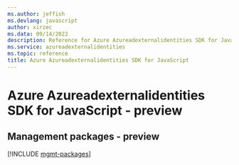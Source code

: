 ```yaml
---
ms.author: jeffish
ms.devlang: javascript
author: xirzec
ms.data: 09/14/2022
description: Reference for Azure Azureadexternalidentities SDK for JavaScript
ms.service: azureadexternalidentities
ms.topic: reference
title: Azure Azureadexternalidentities SDK for JavaScript
---
```

# Azure Azureadexternalidentities SDK for JavaScript - preview

## Management packages - preview
[!INCLUDE [mgmt-packages](azureadexternalidentities-mgmt-index.md)]
